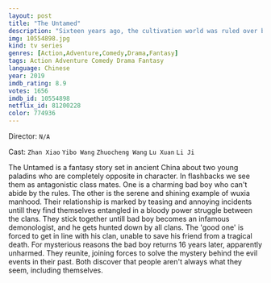 ```yaml
---
layout: post
title: "The Untamed"
description: "Sixteen years ago, the cultivation world was ruled over by five clans: Gusu Lan, Yunmeng Jiang, Qinghe Nie, Qishan Wen, and Lanling Jin. The carefree Wei Wuxian becomes fast friends with the righteous Lan Wangji, and during their adventures, the pair find out that the head of the Wen clan is the evil mastermind behind a series of plots that would wreak havoc upon the lands. Wei Wuxian's attempts to .."
img: 10554898.jpg
kind: tv series
genres: [Action,Adventure,Comedy,Drama,Fantasy]
tags: Action Adventure Comedy Drama Fantasy 
language: Chinese
year: 2019
imdb_rating: 8.9
votes: 1656
imdb_id: 10554898
netflix_id: 81200228
color: 774936
---
```

Director: `N/A`  

Cast: `Zhan Xiao` `Yibo Wang` `Zhuocheng Wang` `Lu Xuan` `Li Ji` 

The Untamed is a fantasy story set in ancient China about two young paladins who are completely opposite in character. In flashbacks we see them as antagonistic class mates. One is a charming bad boy who can't abide by the rules. The other is the serene and shining example of wuxia manhood. Their relationship is marked by teasing and annoying incidents untill they find themselves entangled in a bloody power struggle between the clans. They stick together untill bad boy becomes an infamous demonologist, and he gets hunted down by all clans. The 'good one' is forced to get in line with his clan, unable to save his friend from a tragical death. For mysterious reasons the bad boy returns 16 years later, apparently unharmed. They reunite, joining forces to solve the mystery behind the evil events in their past. Both discover that people aren't always what they seem, including themselves.
